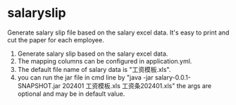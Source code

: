# salaryslip
Generate salary slip file based on the salary excel data. It's easy to print and cut the paper for each employee.

1. Generate salary slip based on the salary excel data.
2. The mapping columns can be configured in application.yml.
3. The default file name of salary data is "工资模板.xls".
4. you can run the jar file in cmd line by
   "java -jar salary-0.0.1-SNAPSHOT.jar 202401 工资模板.xls 工资条202401.xls"
   the args are optional and may be in default value.
